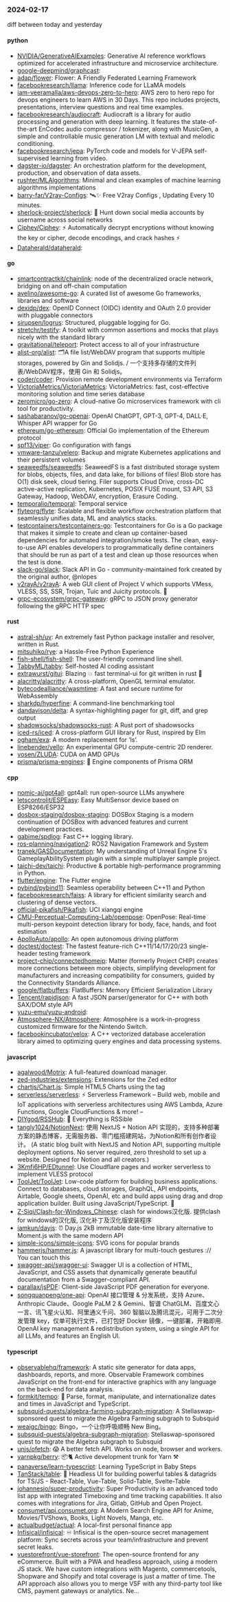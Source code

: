 ### 2024-02-17
diff between today and yesterday

#### python
* [NVIDIA/GenerativeAIExamples](https://github.com/NVIDIA/GenerativeAIExamples): Generative AI reference workflows optimized for accelerated infrastructure and microservice architecture.
* [google-deepmind/graphcast](https://github.com/google-deepmind/graphcast): 
* [adap/flower](https://github.com/adap/flower): Flower: A Friendly Federated Learning Framework
* [facebookresearch/llama](https://github.com/facebookresearch/llama): Inference code for LLaMA models
* [iam-veeramalla/aws-devops-zero-to-hero](https://github.com/iam-veeramalla/aws-devops-zero-to-hero): AWS zero to hero repo for devops engineers to learn AWS in 30 Days. This repo includes projects, presentations, interview questions and real time examples.
* [facebookresearch/audiocraft](https://github.com/facebookresearch/audiocraft): Audiocraft is a library for audio processing and generation with deep learning. It features the state-of-the-art EnCodec audio compressor / tokenizer, along with MusicGen, a simple and controllable music generation LM with textual and melodic conditioning.
* [facebookresearch/jepa](https://github.com/facebookresearch/jepa): PyTorch code and models for V-JEPA self-supervised learning from video.
* [dagster-io/dagster](https://github.com/dagster-io/dagster): An orchestration platform for the development, production, and observation of data assets.
* [rushter/MLAlgorithms](https://github.com/rushter/MLAlgorithms): Minimal and clean examples of machine learning algorithms implementations
* [barry-far/V2ray-Configs](https://github.com/barry-far/V2ray-Configs): 🛰️✨ Free V2ray Configs , Updating Every 10 minutes.
* [sherlock-project/sherlock](https://github.com/sherlock-project/sherlock): 🔎 Hunt down social media accounts by username across social networks
* [Ciphey/Ciphey](https://github.com/Ciphey/Ciphey): ⚡ Automatically decrypt encryptions without knowing the key or cipher, decode encodings, and crack hashes ⚡
* [Dataherald/dataherald](https://github.com/Dataherald/dataherald): 

#### go
* [smartcontractkit/chainlink](https://github.com/smartcontractkit/chainlink): node of the decentralized oracle network, bridging on and off-chain computation
* [avelino/awesome-go](https://github.com/avelino/awesome-go): A curated list of awesome Go frameworks, libraries and software
* [dexidp/dex](https://github.com/dexidp/dex): OpenID Connect (OIDC) identity and OAuth 2.0 provider with pluggable connectors
* [sirupsen/logrus](https://github.com/sirupsen/logrus): Structured, pluggable logging for Go.
* [stretchr/testify](https://github.com/stretchr/testify): A toolkit with common assertions and mocks that plays nicely with the standard library
* [gravitational/teleport](https://github.com/gravitational/teleport): Protect access to all of your infrastructure
* [alist-org/alist](https://github.com/alist-org/alist): 🗂️A file list/WebDAV program that supports multiple storages, powered by Gin and Solidjs. / 一个支持多存储的文件列表/WebDAV程序，使用 Gin 和 Solidjs。
* [coder/coder](https://github.com/coder/coder): Provision remote development environments via Terraform
* [VictoriaMetrics/VictoriaMetrics](https://github.com/VictoriaMetrics/VictoriaMetrics): VictoriaMetrics: fast, cost-effective monitoring solution and time series database
* [zeromicro/go-zero](https://github.com/zeromicro/go-zero): A cloud-native Go microservices framework with cli tool for productivity.
* [sashabaranov/go-openai](https://github.com/sashabaranov/go-openai): OpenAI ChatGPT, GPT-3, GPT-4, DALL·E, Whisper API wrapper for Go
* [ethereum/go-ethereum](https://github.com/ethereum/go-ethereum): Official Go implementation of the Ethereum protocol
* [spf13/viper](https://github.com/spf13/viper): Go configuration with fangs
* [vmware-tanzu/velero](https://github.com/vmware-tanzu/velero): Backup and migrate Kubernetes applications and their persistent volumes
* [seaweedfs/seaweedfs](https://github.com/seaweedfs/seaweedfs): SeaweedFS is a fast distributed storage system for blobs, objects, files, and data lake, for billions of files! Blob store has O(1) disk seek, cloud tiering. Filer supports Cloud Drive, cross-DC active-active replication, Kubernetes, POSIX FUSE mount, S3 API, S3 Gateway, Hadoop, WebDAV, encryption, Erasure Coding.
* [temporalio/temporal](https://github.com/temporalio/temporal): Temporal service
* [flyteorg/flyte](https://github.com/flyteorg/flyte): Scalable and flexible workflow orchestration platform that seamlessly unifies data, ML and analytics stacks.
* [testcontainers/testcontainers-go](https://github.com/testcontainers/testcontainers-go): Testcontainers for Go is a Go package that makes it simple to create and clean up container-based dependencies for automated integration/smoke tests. The clean, easy-to-use API enables developers to programmatically define containers that should be run as part of a test and clean up those resources when the test is done.
* [slack-go/slack](https://github.com/slack-go/slack): Slack API in Go - community-maintained fork created by the original author, @nlopes
* [v2rayA/v2rayA](https://github.com/v2rayA/v2rayA): A web GUI client of Project V which supports VMess, VLESS, SS, SSR, Trojan, Tuic and Juicity protocols. 🚀
* [grpc-ecosystem/grpc-gateway](https://github.com/grpc-ecosystem/grpc-gateway): gRPC to JSON proxy generator following the gRPC HTTP spec

#### rust
* [astral-sh/uv](https://github.com/astral-sh/uv): An extremely fast Python package installer and resolver, written in Rust.
* [mitsuhiko/rye](https://github.com/mitsuhiko/rye): a Hassle-Free Python Experience
* [fish-shell/fish-shell](https://github.com/fish-shell/fish-shell): The user-friendly command line shell.
* [TabbyML/tabby](https://github.com/TabbyML/tabby): Self-hosted AI coding assistant
* [extrawurst/gitui](https://github.com/extrawurst/gitui): Blazing 💥 fast terminal-ui for git written in rust 🦀
* [alacritty/alacritty](https://github.com/alacritty/alacritty): A cross-platform, OpenGL terminal emulator.
* [bytecodealliance/wasmtime](https://github.com/bytecodealliance/wasmtime): A fast and secure runtime for WebAssembly
* [sharkdp/hyperfine](https://github.com/sharkdp/hyperfine): A command-line benchmarking tool
* [dandavison/delta](https://github.com/dandavison/delta): A syntax-highlighting pager for git, diff, and grep output
* [shadowsocks/shadowsocks-rust](https://github.com/shadowsocks/shadowsocks-rust): A Rust port of shadowsocks
* [iced-rs/iced](https://github.com/iced-rs/iced): A cross-platform GUI library for Rust, inspired by Elm
* [ogham/exa](https://github.com/ogham/exa): A modern replacement for ‘ls’.
* [linebender/vello](https://github.com/linebender/vello): An experimental GPU compute-centric 2D renderer.
* [vosen/ZLUDA](https://github.com/vosen/ZLUDA): CUDA on AMD GPUs
* [prisma/prisma-engines](https://github.com/prisma/prisma-engines): 🚂 Engine components of Prisma ORM

#### cpp
* [nomic-ai/gpt4all](https://github.com/nomic-ai/gpt4all): gpt4all: run open-source LLMs anywhere
* [letscontrolit/ESPEasy](https://github.com/letscontrolit/ESPEasy): Easy MultiSensor device based on ESP8266/ESP32
* [dosbox-staging/dosbox-staging](https://github.com/dosbox-staging/dosbox-staging): DOSBox Staging is a modern continuation of DOSBox with advanced features and current development practices.
* [gabime/spdlog](https://github.com/gabime/spdlog): Fast C++ logging library.
* [ros-planning/navigation2](https://github.com/ros-planning/navigation2): ROS2 Navigation Framework and System
* [tranek/GASDocumentation](https://github.com/tranek/GASDocumentation): My understanding of Unreal Engine 5's GameplayAbilitySystem plugin with a simple multiplayer sample project.
* [taichi-dev/taichi](https://github.com/taichi-dev/taichi): Productive & portable high-performance programming in Python.
* [flutter/engine](https://github.com/flutter/engine): The Flutter engine
* [pybind/pybind11](https://github.com/pybind/pybind11): Seamless operability between C++11 and Python
* [facebookresearch/faiss](https://github.com/facebookresearch/faiss): A library for efficient similarity search and clustering of dense vectors.
* [official-pikafish/Pikafish](https://github.com/official-pikafish/Pikafish): UCI xiangqi engine
* [CMU-Perceptual-Computing-Lab/openpose](https://github.com/CMU-Perceptual-Computing-Lab/openpose): OpenPose: Real-time multi-person keypoint detection library for body, face, hands, and foot estimation
* [ApolloAuto/apollo](https://github.com/ApolloAuto/apollo): An open autonomous driving platform
* [doctest/doctest](https://github.com/doctest/doctest): The fastest feature-rich C++11/14/17/20/23 single-header testing framework
* [project-chip/connectedhomeip](https://github.com/project-chip/connectedhomeip): Matter (formerly Project CHIP) creates more connections between more objects, simplifying development for manufacturers and increasing compatibility for consumers, guided by the Connectivity Standards Alliance.
* [google/flatbuffers](https://github.com/google/flatbuffers): FlatBuffers: Memory Efficient Serialization Library
* [Tencent/rapidjson](https://github.com/Tencent/rapidjson): A fast JSON parser/generator for C++ with both SAX/DOM style API
* [yuzu-emu/yuzu-android](https://github.com/yuzu-emu/yuzu-android): 
* [Atmosphere-NX/Atmosphere](https://github.com/Atmosphere-NX/Atmosphere): Atmosphère is a work-in-progress customized firmware for the Nintendo Switch.
* [facebookincubator/velox](https://github.com/facebookincubator/velox): A C++ vectorized database acceleration library aimed to optimizing query engines and data processing systems.

#### javascript
* [agalwood/Motrix](https://github.com/agalwood/Motrix): A full-featured download manager.
* [zed-industries/extensions](https://github.com/zed-industries/extensions): Extensions for the Zed editor
* [chartjs/Chart.js](https://github.com/chartjs/Chart.js): Simple HTML5 Charts using the <canvas> tag
* [serverless/serverless](https://github.com/serverless/serverless): ⚡ Serverless Framework – Build web, mobile and IoT applications with serverless architectures using AWS Lambda, Azure Functions, Google CloudFunctions & more! –
* [DIYgod/RSSHub](https://github.com/DIYgod/RSSHub): 🍰 Everything is RSSible
* [tangly1024/NotionNext](https://github.com/tangly1024/NotionNext): 使用 NextJS + Notion API 实现的，支持多种部署方案的静态博客，无需服务器、零门槛搭建网站，为Notion和所有创作者设计。 (A static blog built with NextJS and Notion API, supporting multiple deployment options. No server required, zero threshold to set up a website. Designed for Notion and all creators.)
* [3Kmfi6HP/EDtunnel](https://github.com/3Kmfi6HP/EDtunnel): Use Cloudflare pages and worker serverless to implement VLESS protocol
* [ToolJet/ToolJet](https://github.com/ToolJet/ToolJet): Low-code platform for building business applications. Connect to databases, cloud storages, GraphQL, API endpoints, Airtable, Google sheets, OpenAI, etc and build apps using drag and drop application builder. Built using JavaScript/TypeScript. 🚀
* [Z-Siqi/Clash-for-Windows_Chinese](https://github.com/Z-Siqi/Clash-for-Windows_Chinese): clash for windows汉化版. 提供clash for windows的汉化版, 汉化补丁及汉化版安装程序
* [iamkun/dayjs](https://github.com/iamkun/dayjs): ⏰ Day.js 2kB immutable date-time library alternative to Moment.js with the same modern API
* [simple-icons/simple-icons](https://github.com/simple-icons/simple-icons): SVG icons for popular brands
* [hammerjs/hammer.js](https://github.com/hammerjs/hammer.js): A javascript library for multi-touch gestures :// You can touch this
* [swagger-api/swagger-ui](https://github.com/swagger-api/swagger-ui): Swagger UI is a collection of HTML, JavaScript, and CSS assets that dynamically generate beautiful documentation from a Swagger-compliant API.
* [parallax/jsPDF](https://github.com/parallax/jsPDF): Client-side JavaScript PDF generation for everyone.
* [songquanpeng/one-api](https://github.com/songquanpeng/one-api): OpenAI 接口管理 & 分发系统，支持 Azure、Anthropic Claude、Google PaLM 2 & Gemini、智谱 ChatGLM、百度文心一言、讯飞星火认知、阿里通义千问、360 智脑以及腾讯混元，可用于二次分发管理 key，仅单可执行文件，已打包好 Docker 镜像，一键部署，开箱即用. OpenAI key management & redistribution system, using a single API for all LLMs, and features an English UI.

#### typescript
* [observablehq/framework](https://github.com/observablehq/framework): A static site generator for data apps, dashboards, reports, and more. Observable Framework combines JavaScript on the front-end for interactive graphics with any language on the back-end for data analysis.
* [formkit/tempo](https://github.com/formkit/tempo): 📆 Parse, format, manipulate, and internationalize dates and times in JavaScript and TypeScript.
* [subsquid-quests/algebra-farming-subgraph-migration](https://github.com/subsquid-quests/algebra-farming-subgraph-migration): A Stellaswap-sponsored quest to migrate the Algebra Farming subgraph to Subsquid
* [weaigc/bingo](https://github.com/weaigc/bingo): Bingo，一个让你呼吸顺畅 New Bing。
* [subsquid-quests/algebra-subgraph-migration](https://github.com/subsquid-quests/algebra-subgraph-migration): Stellaswap-sponsored quest to migrate the Algebra subgraph to Subsquid
* [unjs/ofetch](https://github.com/unjs/ofetch): 😱 A better fetch API. Works on node, browser and workers.
* [yarnpkg/berry](https://github.com/yarnpkg/berry): 📦🐈 Active development trunk for Yarn ⚒
* [panaverse/learn-typescript](https://github.com/panaverse/learn-typescript): Learning TypeScript in Baby Steps
* [TanStack/table](https://github.com/TanStack/table): 🤖 Headless UI for building powerful tables & datagrids for TS/JS - React-Table, Vue-Table, Solid-Table, Svelte-Table
* [johannesjo/super-productivity](https://github.com/johannesjo/super-productivity): Super Productivity is an advanced todo list app with integrated Timeboxing and time tracking capabilities. It also comes with integrations for Jira, Gitlab, GitHub and Open Project.
* [consumet/api.consumet.org](https://github.com/consumet/api.consumet.org): A Modern Search Engine API for Anime, Movies/TVShows, Books, Light Novels, Manga, etc.
* [actualbudget/actual](https://github.com/actualbudget/actual): A local-first personal finance app
* [Infisical/infisical](https://github.com/Infisical/infisical): ♾ Infisical is the open-source secret management platform: Sync secrets across your team/infrastructure and prevent secret leaks.
* [vuestorefront/vue-storefront](https://github.com/vuestorefront/vue-storefront): The open-source frontend for any eCommerce. Built with a PWA and headless approach, using a modern JS stack. We have custom integrations with Magento, commercetools, Shopware and Shopify and total coverage is just a matter of time. The API approach also allows you to merge VSF with any third-party tool like CMS, payment gateways or analytics. Ne…

